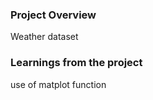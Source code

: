 ### Project Overview

 Weather dataset


### Learnings from the project

 use of matplot function


